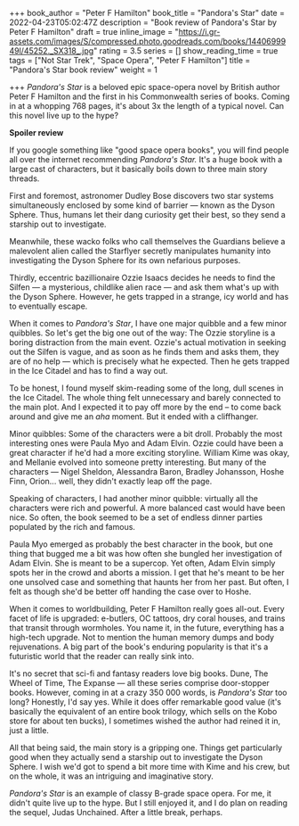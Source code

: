+++
book_author = "Peter F Hamilton"
book_title = "Pandora's Star"
date = 2022-04-23T05:02:47Z
description = "Book review of Pandora's Star by Peter F Hamilton"
draft = true
inline_image = "https://i.gr-assets.com/images/S/compressed.photo.goodreads.com/books/1440699949l/45252._SX318_.jpg"
rating = 3.5
series = []
show_reading_time = true
tags = ["Not Star Trek", "Space Opera", "Peter F Hamilton"]
title = "Pandora's Star book review"
weight = 1

+++
_Pandora's Star_ is a beloved epic space-opera novel by British author Peter F Hamilton and the first in his Commonwealth series of books. Coming in at a whopping 768 pages, it's about 3x the length of a typical novel. Can this novel live up to the hype?

**Spoiler review**

<!--more-->

If you google something like "good space opera books", you will find people all over the internet recommending _Pandora's Star._ It's a huge book with a large cast of characters, but it basically boils down to three main story threads.

First and foremost, astronomer Dudley Bose discovers two star systems simultaneously enclosed by some kind of barrier — known as the Dyson Sphere. Thus, humans let their dang curiosity get their best, so they send a starship out to investigate. 

Meanwhile, these wacko folks who call themselves the Guardians believe a malevolent alien called the Starflyer secretly manipulates humanity into investigating the Dyson Sphere for its own nefarious purposes.

Thirdly, eccentric bazillionaire Ozzie Isaacs decides he needs to find the Silfen — a mysterious, childlike alien race — and ask them what's up with the Dyson Sphere. However, he gets trapped in a strange, icy world and has to eventually escape.

When it comes to _Pandora's Star_, I have one major quibble and a few minor quibbles. So let's get the big one out of the way: The Ozzie storyline is a boring distraction from the main event. Ozzie's actual motivation in seeking out the Silfen is vague, and as soon as he finds them and asks them, they are of no help — which is precisely what he expected. Then he gets trapped in the Ice Citadel and has to find a way out. 

To be honest, I found myself skim-reading some of the long, dull scenes in the Ice Citadel. The whole thing felt unnecessary and barely connected to the main plot. And I expected it to pay off more by the end – to come back around and give me an _aha_ moment. But it ended with a cliffhanger. 

Minor quibbles: Some of the characters were a bit droll. Probably the most interesting ones were Paula Myo and Adam Elvin. Ozzie could have been a great character if he'd had a more exciting storyline. William Kime was okay, and Mellanie evolved into someone pretty interesting. But many of the characters — Nigel Sheldon, Alessandra Baron, Bradley Johansson, Hoshe Finn, Orion... well, they didn't exactly leap off the page.

Speaking of characters, I had another minor quibble: virtually all the characters were rich and powerful. A more balanced cast would have been nice. So often, the book seemed to be a set of endless dinner parties populated by the rich and famous.

Paula Myo emerged as probably the best character in the book, but one thing that bugged me a bit was how often she bungled her investigation of Adam Elvin. She is meant to be a supercop. Yet often, Adam Elvin simply spots her in the crowd and aborts a mission. I get that he's meant to be her one unsolved case and something that haunts her from her past. But often, I felt as though she'd be better off handing the case over to Hoshe.

When it comes to worldbuilding, Peter F Hamilton really goes all-out. Every facet of life is upgraded: e-butlers, OC tattoos, dry coral houses, and trains that transit through wormholes. You name it, in the future, everything has a high-tech upgrade. Not to mention the human memory dumps and body rejuvenations. A big part of the book's enduring popularity is that it's a futuristic world that the reader can really sink into. 

It's no secret that sci-fi and fantasy readers love big books. Dune, The Wheel of Time, The Expanse — all these series comprise door-stopper books. However, coming in at a crazy 350 000 words, is _Pandora's Star_ too long? Honestly, I'd say yes. While it does offer remarkable good value (it's basically the equivalent of an entire book trilogy, which sells on the Kobo store for about ten bucks), I sometimes wished the author had reined it in, just a little.

All that being said, the main story is a gripping one. Things get particularly good when they actually send a starship out to investigate the Dyson Sphere. I wish we'd got to spend a bit more time with Kime and his crew, but on the whole, it was an intriguing and imaginative story.

_Pandora's Star_ is an example of classy B-grade space opera. For me, it didn't quite live up to the hype. But I still enjoyed it, and I do plan on reading the sequel, Judas Unchained. After a little break, perhaps. 